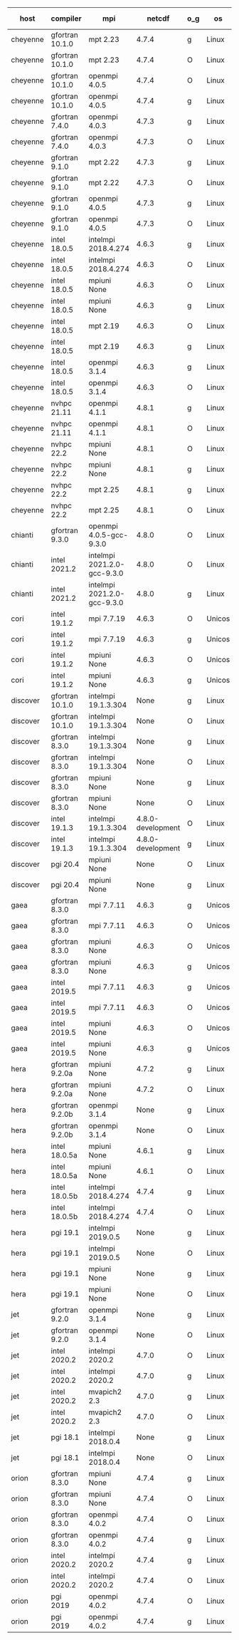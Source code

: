 

| host     | compiler                              | mpi                      | netcdf        | o_g        | os       | build       | u_pass          | u_fail          | s_pass            | s_fail            | e_pass             | e_fail             | nuopc_pass       | nuopc_fail       | artifacts link          |
|----------|---------------------------------------|--------------------------|---------------|------------|----------|-------------|-----------------|-----------------|-------------------|-------------------|--------------------|--------------------|------------------|------------------|-------------------------|
| cheyenne | gfortran 10.1.0 | mpt 2.23  | 4.7.4  | g | Linux | PASS | 13872 | 0 | 49 | 0 | 80 | 0 | 52 | 0 | <a href="https://github.com/esmf-org/esmf-test-artifacts/tree/6b04ba13ad357e2b06f302a9fbe8b66b8878fcd8/develop/gfortran/10.1.0/g/mpt/2.23" target="_blank">6b04ba1</a> | 
| cheyenne | gfortran 10.1.0 | mpt 2.23  | 4.7.4  | O | Linux | PASS | 13872 | 0 | 49 | 0 | 80 | 0 | 52 | 0 | <a href="https://github.com/esmf-org/esmf-test-artifacts/tree/fb4b3c5d5f55c6d9a4b44b4ce58c685ce0d7f7c2/develop/gfortran/10.1.0/O/mpt/2.23" target="_blank">fb4b3c5</a> | 
| cheyenne | gfortran 10.1.0 | openmpi 4.0.5  | 4.7.4  | O | Linux | PASS | 13872 | 0 | 49 | 0 | 80 | 0 | 52 | 0 | <a href="https://github.com/esmf-org/esmf-test-artifacts/tree/578169a4d5f9eef53e70f6e5b93291cac7bd1bc8/develop/gfortran/10.1.0/O/openmpi/4.0.5" target="_blank">578169a</a> | 
| cheyenne | gfortran 10.1.0 | openmpi 4.0.5  | 4.7.4  | g | Linux | PASS | 13872 | 0 | 49 | 0 | 80 | 0 | 52 | 0 | <a href="https://github.com/esmf-org/esmf-test-artifacts/tree/f66cd61a5d13aa0c0c50b575b208c01acdb02d28/develop/gfortran/10.1.0/g/openmpi/4.0.5" target="_blank">f66cd61</a> | 
| cheyenne | gfortran 7.4.0 | openmpi 4.0.3  | 4.7.3  | g | Linux | PASS | 13872 | 0 | 49 | 0 | 80 | 0 | 50 | 2 | <a href="https://github.com/esmf-org/esmf-test-artifacts/tree/a96a83601a1e79c6819f7917f656b5014a75d3bc/develop/gfortran/7.4.0/g/openmpi/4.0.3" target="_blank">a96a836</a> | 
| cheyenne | gfortran 7.4.0 | openmpi 4.0.3  | 4.7.3  | O | Linux | PASS | 13872 | 0 | 49 | 0 | 80 | 0 | 50 | 2 | <a href="https://github.com/esmf-org/esmf-test-artifacts/tree/5380f4cea274aedf4e56db4d10249418ce6ade83/develop/gfortran/7.4.0/O/openmpi/4.0.3" target="_blank">5380f4c</a> | 
| cheyenne | gfortran 9.1.0 | mpt 2.22  | 4.7.3  | g | Linux | PASS | 13872 | 0 | 49 | 0 | 80 | 0 | 50 | 2 | <a href="https://github.com/esmf-org/esmf-test-artifacts/tree/361fc66197b4e6aa257eb2162d43796209d031c1/develop/gfortran/9.1.0/g/mpt/2.22" target="_blank">361fc66</a> | 
| cheyenne | gfortran 9.1.0 | mpt 2.22  | 4.7.3  | O | Linux | PASS | 13872 | 0 | 49 | 0 | 80 | 0 | 50 | 2 | <a href="https://github.com/esmf-org/esmf-test-artifacts/tree/f2ee510e8e54628d7c6b6c2756ea4040b5e7de84/develop/gfortran/9.1.0/O/mpt/2.22" target="_blank">f2ee510</a> | 
| cheyenne | gfortran 9.1.0 | openmpi 4.0.5  | 4.7.3  | g | Linux | PASS | 13872 | 0 | 49 | 0 | 80 | 0 | 50 | 2 | <a href="https://github.com/esmf-org/esmf-test-artifacts/tree/6c8bef6415587a9e0d5faa5f4fa924f5e89f1f29/develop/gfortran/9.1.0/g/openmpi/4.0.5" target="_blank">6c8bef6</a> | 
| cheyenne | gfortran 9.1.0 | openmpi 4.0.5  | 4.7.3  | O | Linux | PASS | 13872 | 0 | 49 | 0 | 80 | 0 | 50 | 2 | <a href="https://github.com/esmf-org/esmf-test-artifacts/tree/78b78175e41d7a74345036bf8849f2f084054b67/develop/gfortran/9.1.0/O/openmpi/4.0.5" target="_blank">78b7817</a> | 
| cheyenne | intel 18.0.5 | intelmpi 2018.4.274  | 4.6.3  | g | Linux | PASS | 13872 | 0 | 49 | 0 | 80 | 0 | 52 | 0 | <a href="https://github.com/esmf-org/esmf-test-artifacts/tree/2dcf073366087c93be2dff0cee14f52a10f3a740/develop/intel/18.0.5/g/intelmpi/2018.4.274" target="_blank">2dcf073</a> | 
| cheyenne | intel 18.0.5 | intelmpi 2018.4.274  | 4.6.3  | O | Linux | PASS | 13872 | 0 | 49 | 0 | 80 | 0 | 52 | 0 | <a href="https://github.com/esmf-org/esmf-test-artifacts/tree/3ea129edc3f32099b45c57366974c3f4efa3dabc/develop/intel/18.0.5/O/intelmpi/2018.4.274" target="_blank">3ea129e</a> | 
| cheyenne | intel 18.0.5 | mpiuni None  | 4.6.3  | O | Linux | PASS | 12316 | 0 | 8 | 0 | 43 | 0 | None | None | <a href="https://github.com/esmf-org/esmf-test-artifacts/tree/6f9848f5f6ca59cc0bf6e8ac89973941f8c6f645/develop/intel/18.0.5/O/mpiuni/None" target="_blank">6f9848f</a> | 
| cheyenne | intel 18.0.5 | mpiuni None  | 4.6.3  | g | Linux | PASS | 12316 | 0 | 8 | 0 | 43 | 0 | None | None | <a href="https://github.com/esmf-org/esmf-test-artifacts/tree/3a8b10b27c52c79260293ecf1bbe8525bdf3c1aa/develop/intel/18.0.5/g/mpiuni/None" target="_blank">3a8b10b</a> | 
| cheyenne | intel 18.0.5 | mpt 2.19  | 4.6.3  | O | Linux | PASS | 13872 | 0 | 49 | 0 | 80 | 0 | 52 | 0 | <a href="https://github.com/esmf-org/esmf-test-artifacts/tree/0681d5c04771bcc6884b9dedf8c5497d60c43872/develop/intel/18.0.5/O/mpt/2.19" target="_blank">0681d5c</a> | 
| cheyenne | intel 18.0.5 | mpt 2.19  | 4.6.3  | g | Linux | PASS | 13872 | 0 | 49 | 0 | 80 | 0 | 52 | 0 | <a href="https://github.com/esmf-org/esmf-test-artifacts/tree/4bf0e7f709bf5a7080355e9691382fd115fe561c/develop/intel/18.0.5/g/mpt/2.19" target="_blank">4bf0e7f</a> | 
| cheyenne | intel 18.0.5 | openmpi 3.1.4  | 4.6.3  | g | Linux | PASS | 13872 | 0 | 49 | 0 | 80 | 0 | 52 | 0 | <a href="https://github.com/esmf-org/esmf-test-artifacts/tree/e21627d1d03a138e5d58ec5a80c84bafd402f1bb/develop/intel/18.0.5/g/openmpi/3.1.4" target="_blank">e21627d</a> | 
| cheyenne | intel 18.0.5 | openmpi 3.1.4  | 4.6.3  | O | Linux | PASS | 13872 | 0 | 49 | 0 | 80 | 0 | 52 | 0 | <a href="https://github.com/esmf-org/esmf-test-artifacts/tree/6eb68ba5b01eb97ed92fd94baf4ff48a21bf3f31/develop/intel/18.0.5/O/openmpi/3.1.4" target="_blank">6eb68ba</a> | 
| cheyenne | nvhpc 21.11 | openmpi 4.1.1  | 4.8.1  | g | Linux | PASS | 12977 | 895 | 35 | 14 | 66 | 14 | 10 | 42 | <a href="https://github.com/esmf-org/esmf-test-artifacts/tree/012160e942b0645477dc32e0db0141af78b0cc24/develop/nvhpc/21.11/g/openmpi/4.1.1" target="_blank">012160e</a> | 
| cheyenne | nvhpc 21.11 | openmpi 4.1.1  | 4.8.1  | O | Linux | PASS | 13867 | 5 | 49 | 0 | 80 | 0 | 45 | 7 | <a href="https://github.com/esmf-org/esmf-test-artifacts/tree/c2ec7415773fcc65b4eea29e65fe2e1a97772d6e/develop/nvhpc/21.11/O/openmpi/4.1.1" target="_blank">c2ec741</a> | 
| cheyenne | nvhpc 22.2 | mpiuni None  | 4.8.1  | O | Linux | PASS | 12314 | 2 | 8 | 0 | 43 | 0 | None | None | <a href="https://github.com/esmf-org/esmf-test-artifacts/tree/7d063f3a90cb5e7be0e7c693e180297c71d24e5a/develop/nvhpc/22.2/O/mpiuni/None" target="_blank">7d063f3</a> | 
| cheyenne | nvhpc 22.2 | mpiuni None  | 4.8.1  | g | Linux | PASS | 11679 | 637 | 4 | 4 | 40 | 3 | None | None | <a href="https://github.com/esmf-org/esmf-test-artifacts/tree/108c24e0152f5a4217221a35cb8ca4b4156f0e69/develop/nvhpc/22.2/g/mpiuni/None" target="_blank">108c24e</a> | 
| cheyenne | nvhpc 22.2 | mpt 2.25  | 4.8.1  | g | Linux | PASS | 12981 | 891 | 35 | 14 | 66 | 14 | 10 | 42 | <a href="https://github.com/esmf-org/esmf-test-artifacts/tree/ffa4b6f42bfbb57df0e84324b9ee743d259ddb16/develop/nvhpc/22.2/g/mpt/2.25" target="_blank">ffa4b6f</a> | 
| cheyenne | nvhpc 22.2 | mpt 2.25  | 4.8.1  | O | Linux | PASS | 13869 | 3 | 49 | 0 | 80 | 0 | 45 | 7 | <a href="https://github.com/esmf-org/esmf-test-artifacts/tree/e15c627cf8e6f39b40b55a00c37f2499ffaa48f8/develop/nvhpc/22.2/O/mpt/2.25" target="_blank">e15c627</a> | 
| chianti | gfortran 9.3.0 | openmpi 4.0.5-gcc-9.3.0  | 4.8.0  | O | Linux | PASS | None | None | None | None | None | None | None | None | <a href="https://github.com/esmf-org/esmf-test-artifacts/tree/04a138d91b75b0e609fc46170bc8a3445b6756ab/develop/gfortran/9.3.0/O/openmpi/4.0.5-gcc-9.3.0" target="_blank">04a138d</a> | 
| chianti | intel 2021.2 | intelmpi 2021.2.0-gcc-9.3.0  | 4.8.0  | O | Linux | PASS | 13872 | 0 | 49 | 0 | 80 | 0 | 52 | 0 | <a href="https://github.com/esmf-org/esmf-test-artifacts/tree/9631585ef543907313975ba3f6e96e89d7610547/develop/intel/2021.2/O/intelmpi/2021.2.0-gcc-9.3.0" target="_blank">9631585</a> | 
| chianti | intel 2021.2 | intelmpi 2021.2.0-gcc-9.3.0  | 4.8.0  | g | Linux | PASS | 13872 | 0 | 49 | 0 | 80 | 0 | 52 | 0 | <a href="https://github.com/esmf-org/esmf-test-artifacts/tree/43a037df49c9a1d81a747fb35eab4b350b1e85f3/develop/intel/2021.2/g/intelmpi/2021.2.0-gcc-9.3.0" target="_blank">43a037d</a> | 
| cori | intel 19.1.2 | mpi 7.7.19  | 4.6.3  | O | Unicos | PASS | None | None | None | None | None | None | None | None | <a href="https://github.com/esmf-org/esmf-test-artifacts/tree/c0eaabded6c14eb0fe9092c9cbd02978ec266e0c/develop/intel/19.1.2/O/mpi/7.7.19" target="_blank">c0eaabd</a> | 
| cori | intel 19.1.2 | mpi 7.7.19  | 4.6.3  | g | Unicos | PASS | None | None | None | None | None | None | None | None | <a href="https://github.com/esmf-org/esmf-test-artifacts/tree/1c9636e174dd2f8bfd6899ce3218a869adec21d7/develop/intel/19.1.2/g/mpi/7.7.19" target="_blank">1c9636e</a> | 
| cori | intel 19.1.2 | mpiuni None  | 4.6.3  | O | Unicos | PASS | 12316 | 0 | 8 | 0 | 43 | 0 | None | None | <a href="https://github.com/esmf-org/esmf-test-artifacts/tree/966b37f125ee77f201dce1d8d656f439bd04adde/develop/intel/19.1.2/O/mpiuni/None" target="_blank">966b37f</a> | 
| cori | intel 19.1.2 | mpiuni None  | 4.6.3  | g | Unicos | PASS | 12316 | 0 | 8 | 0 | 43 | 0 | None | None | <a href="https://github.com/esmf-org/esmf-test-artifacts/tree/e69922dd2dc0e6363403d0e538fe9620a12cc0de/develop/intel/19.1.2/g/mpiuni/None" target="_blank">e69922d</a> | 
| discover | gfortran 10.1.0 | intelmpi 19.1.3.304  | None  | g | Linux | PASS | 13855 | 17 | 49 | 0 | 80 | 0 | 52 | 0 | <a href="https://github.com/esmf-org/esmf-test-artifacts/tree/79d15d2058ec2c96691adce9947db601814d2afc/develop/gfortran/10.1.0/g/intelmpi/19.1.3.304" target="_blank">79d15d2</a> | 
| discover | gfortran 10.1.0 | intelmpi 19.1.3.304  | None  | O | Linux | PASS | 13855 | 17 | 49 | 0 | 80 | 0 | 52 | 0 | <a href="https://github.com/esmf-org/esmf-test-artifacts/tree/7eff42f4d3acbec23fb14796af660176cad84d02/develop/gfortran/10.1.0/O/intelmpi/19.1.3.304" target="_blank">7eff42f</a> | 
| discover | gfortran 8.3.0 | intelmpi 19.1.3.304  | None  | g | Linux | PASS | 13855 | 17 | 49 | 0 | 80 | 0 | 52 | 0 | <a href="https://github.com/esmf-org/esmf-test-artifacts/tree/fb7112d079e2ac58f56777301a85d380f7cca710/develop/gfortran/8.3.0/g/intelmpi/19.1.3.304" target="_blank">fb7112d</a> | 
| discover | gfortran 8.3.0 | intelmpi 19.1.3.304  | None  | O | Linux | PASS | 13855 | 17 | 49 | 0 | 80 | 0 | 52 | 0 | <a href="https://github.com/esmf-org/esmf-test-artifacts/tree/8ce517150f7e69b7aa58b6f8da042688073cf37d/develop/gfortran/8.3.0/O/intelmpi/19.1.3.304" target="_blank">8ce5171</a> | 
| discover | gfortran 8.3.0 | mpiuni None  | None  | g | Linux | PASS | 12314 | 2 | 8 | 0 | 43 | 0 | None | None | <a href="https://github.com/esmf-org/esmf-test-artifacts/tree/07b45feef88059a1dbb5ab5ab0e105c862a19e77/develop/gfortran/8.3.0/g/mpiuni/None" target="_blank">07b45fe</a> | 
| discover | gfortran 8.3.0 | mpiuni None  | None  | O | Linux | PASS | 12314 | 2 | 8 | 0 | 43 | 0 | None | None | <a href="https://github.com/esmf-org/esmf-test-artifacts/tree/e458fe1abc21a0d8a85a87165935b0fb7b9e0dca/develop/gfortran/8.3.0/O/mpiuni/None" target="_blank">e458fe1</a> | 
| discover | intel 19.1.3 | intelmpi 19.1.3.304  | 4.8.0-development  | O | Linux | PASS | 13872 | 0 | 49 | 0 | 80 | 0 | 52 | 0 | <a href="https://github.com/esmf-org/esmf-test-artifacts/tree/7faf82af72810ac88b14b282321d2fc1e5f4179a/develop/intel/19.1.3/O/intelmpi/19.1.3.304" target="_blank">7faf82a</a> | 
| discover | intel 19.1.3 | intelmpi 19.1.3.304  | 4.8.0-development  | g | Linux | PASS | 13872 | 0 | 49 | 0 | 80 | 0 | 52 | 0 | <a href="https://github.com/esmf-org/esmf-test-artifacts/tree/f9605a7423768270ff02c7d1d7aa4fac20cb00cf/develop/intel/19.1.3/g/intelmpi/19.1.3.304" target="_blank">f9605a7</a> | 
| discover | pgi 20.4 | mpiuni None  | None  | O | Linux | FAIL | None | None | None | None | None | None | None | None | <a href="https://github.com/esmf-org/esmf-test-artifacts/tree/f0d55ec0d5d8c132125e65f793ab127a9c020dfb/develop/pgi/20.4/O/mpiuni/None" target="_blank">f0d55ec</a> | 
| discover | pgi 20.4 | mpiuni None  | None  | g | Linux | FAIL | None | None | None | None | None | None | None | None | <a href="https://github.com/esmf-org/esmf-test-artifacts/tree/08a508d3be083ed7b96a05d824a467b44c26bfda/develop/pgi/20.4/g/mpiuni/None" target="_blank">08a508d</a> | 
| gaea | gfortran 8.3.0 | mpi 7.7.11  | 4.6.3  | g | Unicos | PASS | 13871 | 1 | 49 | 0 | 80 | 0 | 47 | 5 | <a href="https://github.com/esmf-org/esmf-test-artifacts/tree/8bf5b4314d620a0b6d04aa0cc21beac534d46d6f/develop/gfortran/8.3.0/g/mpi/7.7.11" target="_blank">8bf5b43</a> | 
| gaea | gfortran 8.3.0 | mpi 7.7.11  | 4.6.3  | O | Unicos | PASS | 13871 | 1 | 49 | 0 | 80 | 0 | 47 | 5 | <a href="https://github.com/esmf-org/esmf-test-artifacts/tree/443a3a221b666f7beffe9464d769e7da521d7b7a/develop/gfortran/8.3.0/O/mpi/7.7.11" target="_blank">443a3a2</a> | 
| gaea | gfortran 8.3.0 | mpiuni None  | 4.6.3  | O | Unicos | PASS | 12316 | 0 | 8 | 0 | 43 | 0 | None | None | <a href="https://github.com/esmf-org/esmf-test-artifacts/tree/6aaa39e3eab80b086f7b4e985947d0e568c99963/develop/gfortran/8.3.0/O/mpiuni/None" target="_blank">6aaa39e</a> | 
| gaea | gfortran 8.3.0 | mpiuni None  | 4.6.3  | g | Unicos | PASS | 12316 | 0 | 8 | 0 | 43 | 0 | None | None | <a href="https://github.com/esmf-org/esmf-test-artifacts/tree/c51abc3b56d6882cb7399fa77e2e581e003ddee4/develop/gfortran/8.3.0/g/mpiuni/None" target="_blank">c51abc3</a> | 
| gaea | intel 2019.5 | mpi 7.7.11  | 4.6.3  | g | Unicos | PASS | 13857 | 15 | 49 | 0 | 80 | 0 | 47 | 5 | <a href="https://github.com/esmf-org/esmf-test-artifacts/tree/751e278fd92ce4afd6dfe9bdc6e44be34ba07514/develop/intel/2019.5/g/mpi/7.7.11" target="_blank">751e278</a> | 
| gaea | intel 2019.5 | mpi 7.7.11  | 4.6.3  | O | Unicos | PASS | 13857 | 15 | 49 | 0 | 80 | 0 | 47 | 5 | <a href="https://github.com/esmf-org/esmf-test-artifacts/tree/ce3b50c145ccb39ef45b3ab55c14eda1e05c9104/develop/intel/2019.5/O/mpi/7.7.11" target="_blank">ce3b50c</a> | 
| gaea | intel 2019.5 | mpiuni None  | 4.6.3  | O | Unicos | PASS | 12301 | 15 | 8 | 0 | 43 | 0 | None | None | <a href="https://github.com/esmf-org/esmf-test-artifacts/tree/6b0f84e95c4ed0a8946b16644e7646ed4e67a4d9/develop/intel/2019.5/O/mpiuni/None" target="_blank">6b0f84e</a> | 
| gaea | intel 2019.5 | mpiuni None  | 4.6.3  | g | Unicos | PASS | 12301 | 15 | 8 | 0 | 43 | 0 | None | None | <a href="https://github.com/esmf-org/esmf-test-artifacts/tree/893108ab302a9ba6fa9a7b99d0b7d4ba0e169548/develop/intel/2019.5/g/mpiuni/None" target="_blank">893108a</a> | 
| hera | gfortran 9.2.0a | mpiuni None  | 4.7.2  | g | Linux | PASS | 12316 | 0 | 8 | 0 | 43 | 0 | None | None | <a href="https://github.com/esmf-org/esmf-test-artifacts/tree/2c6016da5fdad1e0e8d15130638d82076264f15b/develop/gfortran/9.2.0a/g/mpiuni/None" target="_blank">2c6016d</a> | 
| hera | gfortran 9.2.0a | mpiuni None  | 4.7.2  | O | Linux | PASS | 12316 | 0 | 8 | 0 | 43 | 0 | None | None | <a href="https://github.com/esmf-org/esmf-test-artifacts/tree/4927d5ad6f39b553606269e5606d92cb8e9ad6bf/develop/gfortran/9.2.0a/O/mpiuni/None" target="_blank">4927d5a</a> | 
| hera | gfortran 9.2.0b | openmpi 3.1.4  | None  | g | Linux | PASS | 13870 | 2 | 49 | 0 | 80 | 0 | 52 | 0 | <a href="https://github.com/esmf-org/esmf-test-artifacts/tree/b6e6092f8461214e90f02794a3b884aaf09a57fc/develop/gfortran/9.2.0b/g/openmpi/3.1.4" target="_blank">b6e6092</a> | 
| hera | gfortran 9.2.0b | openmpi 3.1.4  | None  | O | Linux | PASS | 13870 | 2 | 49 | 0 | 80 | 0 | 52 | 0 | <a href="https://github.com/esmf-org/esmf-test-artifacts/tree/bd99df4eab2eaeec075af86928bfd9536045c21c/develop/gfortran/9.2.0b/O/openmpi/3.1.4" target="_blank">bd99df4</a> | 
| hera | intel 18.0.5a | mpiuni None  | 4.6.1  | g | Linux | PASS | 12316 | 0 | 8 | 0 | 43 | 0 | None | None | <a href="https://github.com/esmf-org/esmf-test-artifacts/tree/3b246d085842eafa54423d315df1590d2e5864eb/develop/intel/18.0.5a/g/mpiuni/None" target="_blank">3b246d0</a> | 
| hera | intel 18.0.5a | mpiuni None  | 4.6.1  | O | Linux | PASS | 12316 | 0 | 8 | 0 | 43 | 0 | None | None | <a href="https://github.com/esmf-org/esmf-test-artifacts/tree/9006b0d5619dad5b736ebad82a4a8f49dbcdd8a5/develop/intel/18.0.5a/O/mpiuni/None" target="_blank">9006b0d</a> | 
| hera | intel 18.0.5b | intelmpi 2018.4.274  | 4.7.4  | g | Linux | PASS | 13872 | 0 | 49 | 0 | 80 | 0 | 52 | 0 | <a href="https://github.com/esmf-org/esmf-test-artifacts/tree/6901887b284702dd5324b74eed7ebf53a81cb6ed/develop/intel/18.0.5b/g/intelmpi/2018.4.274" target="_blank">6901887</a> | 
| hera | intel 18.0.5b | intelmpi 2018.4.274  | 4.7.4  | O | Linux | PASS | 13872 | 0 | 49 | 0 | 80 | 0 | 52 | 0 | <a href="https://github.com/esmf-org/esmf-test-artifacts/tree/081f894cce1d643453346465a98fd976e2f99fae/develop/intel/18.0.5b/O/intelmpi/2018.4.274" target="_blank">081f894</a> | 
| hera | pgi 19.1 | intelmpi 2019.0.5  | None  | g | Linux | PASS | None | None | None | None | None | None | None | None | <a href="https://github.com/esmf-org/esmf-test-artifacts/tree/6a2bd22b666727f05a4b60ff680105f1a15cec1f/develop/pgi/19.1/g/intelmpi/2019.0.5" target="_blank">6a2bd22</a> | 
| hera | pgi 19.1 | intelmpi 2019.0.5  | None  | O | Linux | PASS | None | None | None | None | None | None | None | None | <a href="https://github.com/esmf-org/esmf-test-artifacts/tree/979301641d4ad8064fb94c5d94115096b5ab45a2/develop/pgi/19.1/O/intelmpi/2019.0.5" target="_blank">9793016</a> | 
| hera | pgi 19.1 | mpiuni None  | None  | g | Linux | PASS | 11683 | 633 | 4 | 4 | 40 | 3 | None | None | <a href="https://github.com/esmf-org/esmf-test-artifacts/tree/f366bbf3ff0412c3ef9b0d9027258a3fe049ad2f/develop/pgi/19.1/g/mpiuni/None" target="_blank">f366bbf</a> | 
| hera | pgi 19.1 | mpiuni None  | None  | O | Linux | PASS | 11683 | 633 | 6 | 2 | 40 | 3 | None | None | <a href="https://github.com/esmf-org/esmf-test-artifacts/tree/1eab2d4c54e334e7a67e304544319beff09905ae/develop/pgi/19.1/O/mpiuni/None" target="_blank">1eab2d4</a> | 
| jet | gfortran 9.2.0 | openmpi 3.1.4  | None  | g | Linux | PASS | 13870 | 2 | 49 | 0 | 80 | 0 | 52 | 0 | <a href="https://github.com/esmf-org/esmf-test-artifacts/tree/233733b150b36222e7c73309a741913ef7c6fc72/develop/gfortran/9.2.0/g/openmpi/3.1.4" target="_blank">233733b</a> | 
| jet | gfortran 9.2.0 | openmpi 3.1.4  | None  | O | Linux | PASS | 13870 | 2 | 49 | 0 | 80 | 0 | 52 | 0 | <a href="https://github.com/esmf-org/esmf-test-artifacts/tree/f0fa084a0a28c75b7a142c7af3185fd4c0694510/develop/gfortran/9.2.0/O/openmpi/3.1.4" target="_blank">f0fa084</a> | 
| jet | intel 2020.2 | intelmpi 2020.2  | 4.7.0  | O | Linux | PASS | 13872 | 0 | 49 | 0 | 80 | 0 | 52 | 0 | <a href="https://github.com/esmf-org/esmf-test-artifacts/tree/2303984c790c59be8e0f43f116794b8647fa37cd/develop/intel/2020.2/O/intelmpi/2020.2" target="_blank">2303984</a> | 
| jet | intel 2020.2 | intelmpi 2020.2  | 4.7.0  | g | Linux | PASS | 13872 | 0 | 49 | 0 | 80 | 0 | 52 | 0 | <a href="https://github.com/esmf-org/esmf-test-artifacts/tree/22561b8b3ab0a305e195ceff3831300b19d0acd9/develop/intel/2020.2/g/intelmpi/2020.2" target="_blank">22561b8</a> | 
| jet | intel 2020.2 | mvapich2 2.3  | 4.7.0  | g | Linux | FAIL | None | None | None | None | None | None | None | None | <a href="https://github.com/esmf-org/esmf-test-artifacts/tree/ecf4ca42e02c25750cba6eb93d320bd8e5b5fb6c/develop/intel/2020.2/g/mvapich2/2.3" target="_blank">ecf4ca4</a> | 
| jet | intel 2020.2 | mvapich2 2.3  | 4.7.0  | O | Linux | FAIL | None | None | None | None | None | None | None | None | <a href="https://github.com/esmf-org/esmf-test-artifacts/tree/578a7482cfac64ac8ecbc9d92a90132c034a9b37/develop/intel/2020.2/O/mvapich2/2.3" target="_blank">578a748</a> | 
| jet | pgi 18.1 | intelmpi 2018.0.4  | None  | g | Linux | FAIL | None | None | None | None | None | None | None | None | <a href="https://github.com/esmf-org/esmf-test-artifacts/tree/a5d73c313500f3dc5fdbea93d9bd91ba21686b56/develop/pgi/18.1/g/intelmpi/2018.0.4" target="_blank">a5d73c3</a> | 
| jet | pgi 18.1 | intelmpi 2018.0.4  | None  | O | Linux | FAIL | None | None | None | None | None | None | None | None | <a href="https://github.com/esmf-org/esmf-test-artifacts/tree/0f40a0cdeabc38e95790d85cab628b3219598170/develop/pgi/18.1/O/intelmpi/2018.0.4" target="_blank">0f40a0c</a> | 
| orion | gfortran 8.3.0 | mpiuni None  | 4.7.4  | g | Linux | PASS | 12316 | 0 | 8 | 0 | 43 | 0 | None | None | <a href="https://github.com/esmf-org/esmf-test-artifacts/tree/707ffbbd84d94a4287e9eadf75c53f1b2a599ad2/develop/gfortran/8.3.0/g/mpiuni/None" target="_blank">707ffbb</a> | 
| orion | gfortran 8.3.0 | mpiuni None  | 4.7.4  | O | Linux | PASS | 12316 | 0 | 8 | 0 | 43 | 0 | None | None | <a href="https://github.com/esmf-org/esmf-test-artifacts/tree/eef1b8dd72aaccdc2bbb1b9487e7ba138d357e68/develop/gfortran/8.3.0/O/mpiuni/None" target="_blank">eef1b8d</a> | 
| orion | gfortran 8.3.0 | openmpi 4.0.2  | 4.7.4  | O | Linux | PASS | 13872 | 0 | 49 | 0 | 80 | 0 | 50 | 2 | <a href="https://github.com/esmf-org/esmf-test-artifacts/tree/974758b6d512ae579fcb19ebb9caf7fbf5686f9f/develop/gfortran/8.3.0/O/openmpi/4.0.2" target="_blank">974758b</a> | 
| orion | gfortran 8.3.0 | openmpi 4.0.2  | 4.7.4  | g | Linux | PASS | 13872 | 0 | 49 | 0 | 80 | 0 | 0 | 0 | <a href="https://github.com/esmf-org/esmf-test-artifacts/tree/1ea2fb81a558262b2b286d23dd28f339f51959de/develop/gfortran/8.3.0/g/openmpi/4.0.2" target="_blank">1ea2fb8</a> | 
| orion | intel 2020.2 | intelmpi 2020.2  | 4.7.4  | g | Linux | PASS | 13872 | 0 | 49 | 0 | 80 | 0 | 50 | 2 | <a href="https://github.com/esmf-org/esmf-test-artifacts/tree/3777ff4bc0b322e7c3004e7dc99fbb912323aca4/develop/intel/2020.2/g/intelmpi/2020.2" target="_blank">3777ff4</a> | 
| orion | intel 2020.2 | intelmpi 2020.2  | 4.7.4  | O | Linux | PASS | 13872 | 0 | 49 | 0 | 80 | 0 | 50 | 2 | <a href="https://github.com/esmf-org/esmf-test-artifacts/tree/a7aee98c7d9e35a590434c8bbe773f89ab080df1/develop/intel/2020.2/O/intelmpi/2020.2" target="_blank">a7aee98</a> | 
| orion | pgi 2019 | openmpi 4.0.2  | 4.7.4  | O | Linux | FAIL | None | None | None | None | None | None | None | None | <a href="https://github.com/esmf-org/esmf-test-artifacts/tree/c78f3438472fd703a1d04aefcaf08a5911b98322/develop/pgi/2019/O/openmpi/4.0.2" target="_blank">c78f343</a> | 
| orion | pgi 2019 | openmpi 4.0.2  | 4.7.4  | g | Linux | PASS | None | None | None | None | None | None | None | None | <a href="https://github.com/esmf-org/esmf-test-artifacts/tree/c3d427ada5947155b6bef6c7cd3707a0ef3d7c63/develop/pgi/2019/g/openmpi/4.0.2" target="_blank">c3d427a</a> | 
